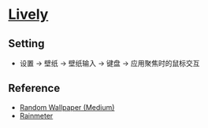 # [Lively](https://github.com/rocksdanister/lively)

## Setting

- 设置 → 壁纸 → 壁纸输入 → 键盘 → 应用聚焦时的鼠标交互

## Reference

- [Random Wallpaper (Medium)](https://github.com/rocksdanister/lively/wiki/Command-Line-Controls#random-wallpaper-medium)
- [Rainmeter](https://github.com/rocksdanister/lively/wiki/Command-Line-Controls#rainmeter)
